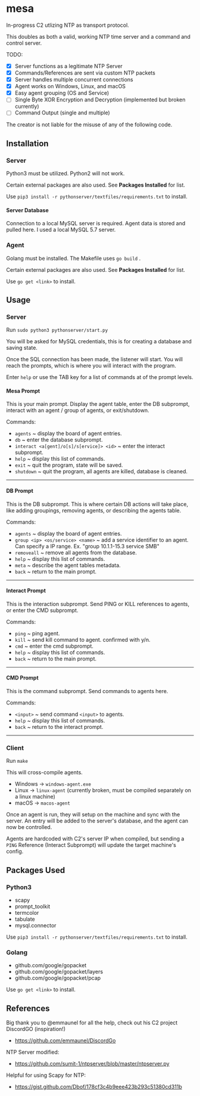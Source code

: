 # mesa
In-progress C2 utlizing NTP as transport protocol.

This doubles as both a valid, working NTP time server and a command and control server.

TODO:
- [x] Server functions as a legitimate NTP Server
- [x] Commands/References are sent via custom NTP packets
- [x] Server handles multiple concurrent connections
- [x] Agent works on Windows, Linux, and macOS
- [x] Easy agent grouping (OS and Service)
- [ ] Single Byte XOR Encryption and Decryption (implemented but broken currently)
- [ ] Command Output (single and multiple)

The creator is not liable for the misuse of any of the following code. 

## Installation
### Server
Python3 must be utilized. Python2 will not work. 

Certain external packages are also used. See **Packages Installed** for list.

Use `pip3 install -r pythonserver/textfiles/requirements.txt` to install.

#### Server Database
Connection to a local MySQL server is required. Agent data is stored and pulled here.
I used a local MySQL 5.7 server. 

### Agent
Golang must be installed. The Makefile uses `go build` .

Certain external packages are also used. See **Packages Installed** for list.

Use `go get <link>` to install.

## Usage
### Server
Run `sudo python3 pythonserver/start.py` 

You will be asked for MySQL credentials, this is for creating a database and saving state.

Once the SQL connection has been made, the listener will start. You will reach the prompts, which is where you will interact with the program.

Enter `help` or use the TAB key for a list of commands at of the prompt levels.

#### Mesa Prompt
This is your main prompt. Display the agent table, enter the DB subprompt, interact with an agent / group of agents, or exit/shutdown. 

Commands: 
 - `agents` ~ display the board of agent entries.
 - `db` ~ enter the database subprompt.
 - `interact <a[gent]/o[s]/s[ervice]> <id>` ~ enter the interact subprompt. 
 - `help` ~ display this list of commands.
 - `exit` ~ quit the program, state will be saved.
 - `shutdown` ~ quit the program, all agents are killed, database is cleaned.
---
#### DB Prompt
This is the DB subprompt. This is where certain DB actions will take place, like adding groupings, removing agents, or describing the agents table.

Commands: 
 - `agents` ~ display the board of agent entries.
 - `group <ip> <os/service> <name>` ~ add a service identifier to an agent. Can specify a IP range. Ex. \"group 10.1.1-15.3 service SMB\"
 - `removeall` ~ remove all agents from the database.
 - `help` ~ display this list of commands.
 - `meta` ~ describe the agent tables metadata.
 - `back` ~ return to the main prompt.
---
#### Interact Prompt
This is the interaction subprompt. Send PING or KILL references to agents, or enter the CMD subprompt.

Commands:
 - `ping` ~ ping agent.
 - `kill` ~ send kill command to agent. confirmed with y/n.
 - `cmd` ~ enter the cmd subprompt.
 - `help` ~ display this list of commands.
 - `back` ~ return to the main prompt.
---
#### CMD Prompt

This is the command subprompt. Send commands to agents here.

Commands: 
 - `<input>` ~ send command `<input>` to agents.
 - `help` ~ display this list of commands.
 - `back` ~ return to the interact prompt.
---
### Client
Run `make`  

This will cross-compile agents. 
- Windows -> `windows-agent.exe`
- Linux -> `linux-agent` (currently broken, must be compiled separately on a linux machine)
- macOS -> `macos-agent`

Once an agent is run, they will setup on the machine and sync with the server. An entry will be added to the server's database, and the agent can now be controlled.

Agents are hardcoded with C2's server IP when compiled, but sending a `PING` Reference (Interact Subprompt) will update the target machine's config.

## Packages Used
### Python3
- scapy
- prompt_toolkit
- termcolor
- tabulate
- mysql.connector

Use `pip3 install -r pythonserver/textfiles/requirements.txt` to install.

### Golang
- github.com/google/gopacket
- github.com/google/gopacket/layers
- github.com/google/gopacket/pcap

Use `go get <link>` to install.

## References

Big thank you to @emmaunel for all the help, check out his C2 project DiscordGO (inspiration!)
- https://github.com/emmaunel/DiscordGo

NTP Server modified: 
- https://github.com/sumit-1/ntpserver/blob/master/ntpserver.py

Helpful for using Scapy for NTP: 
- https://gist.github.com/Dbof/178cf3c4b9eee423b293c51380cd311b

